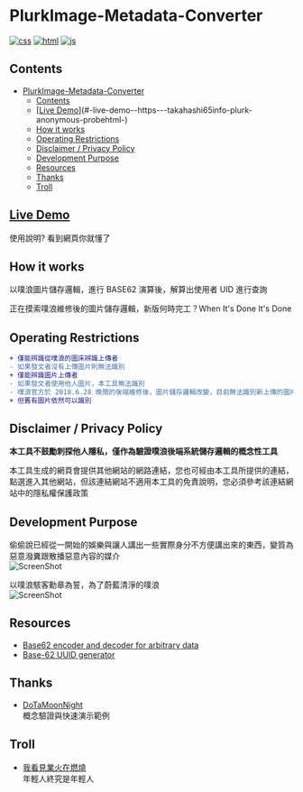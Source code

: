 # PlurkImage-Metadata-Converter
[![css](https://github.takahashi65.info/lib_badge/uses-css.svg)](https://www.w3.org/Style/CSS/) 
[![html](https://github.takahashi65.info/lib_badge/uses-html.svg)](https://html.spec.whatwg.org/)
[![js](https://github.takahashi65.info/lib_badge/uses-js.svg)](https://www.javascript.com/)

## Contents
- [PlurkImage-Metadata-Converter](#plurkimage-metadata-converter)
  * [Contents](#Contents)
  * [[Live Demo](https://takahashi65.info/plurk/anonymous_probe.html)](#-live-demo--https---takahashi65info-plurk-anonymous-probehtml-)
  * [How it works](#how-it-works)
  * [Operating Restrictions](#operating-restrictions)
  * [Disclaimer / Privacy Policy](#disclaimer---privacy-policy)
  * [Development Purpose](#development-purpose)
  * [Resources](#resources)
  * [Thanks](#thanks)
  * [Troll](#troll)

## [Live Demo](https://takahashi65.info/plurk/anonymous_probe.html)
使用說明? 看到網頁你就懂了
  
## How it works
以噗浪圖片儲存邏輯，進行 BASE62 演算後，解算出使用者 UID 進行查詢  
  
正在摸索噗浪維修後的圖片儲存邏輯，新版何時完工？When It's Done It's Done  

## Operating Restrictions
```diff
+ 僅能辨識從噗浪的圖床辨識上傳者
- 如果發文者沒有上傳圖片則無法識別
+ 僅能辨識圖片上傳者
- 如果發文者使用他人圖片，本工具無法識別
- 噗浪官方於 2018.6.28 晚間的後端維修後，圖片儲存邏輯改變，目前無法識別新上傳的圖片
+ 但舊有圖片依然可以識別
```

## Disclaimer / Privacy Policy
**本工具不鼓勵刺探他人隱私，僅作為驗證噗浪後端系統儲存邏輯的概念性工具**  
  
本工具生成的網頁會提供其他網站的網路連結，您也可經由本工具所提供的連結，點選進入其他網站，但該連結網站不適用本工具的免責說明，您必須參考該連結網站中的隱私權保護政策

## Development Purpose  
偷偷說已經從一開始的娛樂與讓人講出一些實際身分不方便講出來的東西，變質為惡意潑糞跟散播惡意內容的媒介  
![ScreenShot](https://github.takahashi65.info/lib_img/github_this_is_fine.png)  

以噗浪駭客勳章為誓，為了蔚藍清淨的噗浪  
![ScreenShot](https://github.takahashi65.info/lib_img/github_Plurk_icon.png)  

## Resources
- [Base62 encoder and decoder for arbitrary data](https://github.com/tuupola/base62)  
- [Base-62 UUID generator](https://github.com/shanehughes3/uuid62) 

## Thanks
- [DoTaMoonNight](https://www.plurk.com/DoTaMoonNight)   
概念驗證與快速演示範例

## Troll
- [我看見業火在燃燒](https://www.plurk.com/p/mty8zp)  
年輕人終究是年輕人